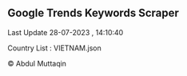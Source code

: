 

## Google Trends Keywords Scraper 
 
Last Update 28-07-2023 , 14:10:40

Country List :
VIETNAM.json



© Abdul Muttaqin 
